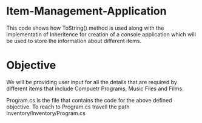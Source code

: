 # Item-Management-Application

This code shows how ToString() method is used along with the implementatin of Inheritence for creation of a console application which will be used to store the information about different items.


# Objective
We will be providing user input for all the details that are required by different items that include Compuetr Programs, Music Files and Films.

Program.cs is the file that contains the code for the above defined objective.
To reach to Program.cs travell the path Inventory/Inventory/Program.cs
